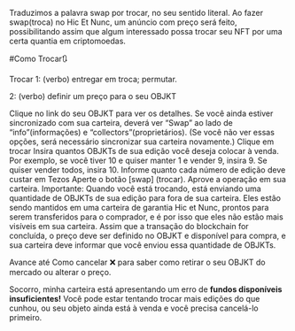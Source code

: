Traduzimos a palavra swap por trocar, no seu sentido literal. Ao fazer swap(troca) no Hic Et Nunc, um anúncio com preço será feito, possibilitando assim que algum interessado possa trocar seu NFT por uma certa quantia em criptomoedas.

#Como Trocar🔃

Trocar
1: (verbo) entregar em troca; permutar.

2: (verbo) definir um preço para o seu OBJKT

Clique no link do seu OBJKT para ver os detalhes. Se você ainda estiver sincronizado com sua carteira, deverá ver “Swap” ao lado de “info”(informações) e “collectors”(proprietários). (Se você não ver essas opções, será necessário sincronizar sua carteira novamente.)
Clique em trocar
Insira quantos OBJKTs de sua edição você deseja colocar à venda. Por exemplo, se você tiver 10 e quiser manter 1 e vender 9, insira 9. Se quiser vender todos, insira 10.
Informe quanto cada número de edição deve custar em Tezos
Aperte o botão [swap] (trocar). Aprove a operação em sua carteira.
Importante: Quando você está trocando, está enviando uma quantidade de OBJKTs de sua edição para fora de sua carteira. Eles estão sendo mantidos em uma carteira de garantia Hic et Nunc, prontos para serem transferidos para o comprador, e é por isso que eles não estão mais visíveis em sua carteira. Assim que a transação do blockchain for concluída, o preço deve ser definido no OBJKT e disponível para compra, e sua carteira deve informar que você enviou essa quantidade de OBJKTs.

Avance até Como cancelar ❌ para saber como retirar o seu OBJKT do mercado ou alterar o preço.

Socorro, minha carteira está apresentando um erro de **fundos disponíveis insuficientes!**
Você pode estar tentando trocar mais edições do que cunhou, ou seu objeto ainda está à venda e você precisa cancelá-lo primeiro.